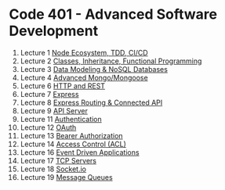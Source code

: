 # Code 401 - Advanced Software Development

1. Lecture 1 [Node Ecosystem, TDD, CI/CD](./code401/class-01.md)
1. Lecture 2 [Classes, Inheritance, Functional Programming](./code401/class-02.md)
1. Lecture 3 [Data Modeling & NoSQL Databases](./code401/class-03.md)
1. Lecture 4 [Advanced Mongo/Mongoose](./code401/class-04.md)
1. Lecture 6 [HTTP and REST](./code401/class-06.md)
1. Lecture 7 [Express](./code401/class-07.md)
1. Lecture 8 [Express Routing & Connected API](./code401/class-08.md)
1. Lecture 9 [API Server](./code401/class-09.md)
1. Lecture 11 [Authentication](./code401/class-11.md)
1. Lecture 12 [OAuth](./code401/class-12.md)
1. Lecture 13 [Bearer Authorization](./code401/class-13.md)
1. Lecture 14 [Access Control (ACL)](./code401/class-14.md)
1. Lecture 16 [Event Driven Applications](./code401/class-16.md)
1. Lecture 17 [TCP Servers](./code401/class-17.md)
1. Lecture 18 [Socket.io](./code401/class-18.md)
1. Lecture 19 [Message Queues](./code401/class-19.md)
<!--1. Lecture 26 [Component Based UI](./code401/class-26.md)
1. Lecture 27 [Props and State](./code401/class-27.md)
1. Lecture 28 [Component Composition](./code401/class-28.md)
1. Lecture 29 [Routing](./code401/class-29.md)
1. Lecture 30 [Hash Tables](./code401/class-30.md)
1. Lecture 31 [Hooks API](./code401/class-31.md)
1. Lecture 32 [Custom Hooks](./code401/class-32.md)
1. Lecture 33 [Context API](./code401/class-33.md)
1. Lecture 34 [`<Login />` and `<Auth />`](./code401/class-34.md)
1. Lecture 35 [Graphs](./code401/class-35.md)
1. Lecture 36 [Application State with Redux](./code401/class-36.md)
1. Lecture 37 [Redux - Combined Reducers](./code401/class-37.md)
1. Lecture 38 [Redux - Asynchronous Actions](./code401/class-38.md)
1. Lecture 39 [Redux - Additional Topics](./code401/class-39.md)
1. Lecture 41 [React Native](./code401/class-41.md)
1. Lecture 42 [Ethics](./code401/class-42.md)
1. Lecture 43 [Gatsby, next.js, and other JS Frameworks](./code401/class-43.md) -->
<!-- 1. Lecture 44 [](./code401/class-44.md) -->